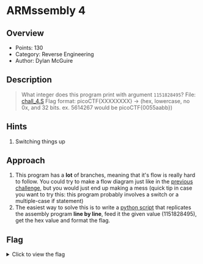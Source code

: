 # ARMssembly 4

## Overview

* Points: 130
* Category: Reverse Engineering
* Author: Dylan McGuire

## Description
> What integer does this program print with argument `1151828495`? File: [chall_4.S](https://mercury.picoctf.net/static/0a6c557375c9131dd67cb19beabd7d0c/chall_4.S) Flag format: picoCTF{XXXXXXXX} -> (hex, lowercase, no 0x, and 32 bits. ex. 5614267 would be picoCTF{0055aabb})

## Hints

1. Switching things up

## Approach

1. This program has a __lot__ of branches, meaning that it's flow is really hard to follow. You could try to make a flow diagram just like in the [previous challenge](../ARMssembly%203), but you would just end up making a mess (quick tip in case you want to try this: this program probably involves a switch or a multiple-case if statement)
2. The easiest way to solve this is to write a [python script](solve.py) that replicates the assembly program __line by line__, feed it the given value (1151828495), get the hex value and format the flag.

## Flag

<details>
<summary>Click to view the flag</summary>

__picoCTF{44a78282}__
</details>
